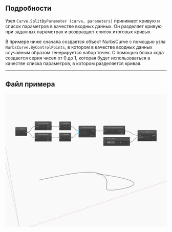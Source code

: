 ## Подробности
Узел `Curve.SplitByParameter (curve, parameters)` принимает кривую и список параметров в качестве входных данных. Он разделяет кривую при заданных параметрах и возвращает список итоговых кривых.

В примере ниже сначала создается объект NurbsCurve с помощью узла `NurbsCurve.ByControlPoints`, в котором в качестве входных данных случайным образом генерируется набор точек. С помощью блока кода создается серия чисел от 0 до 1, которая будет использоваться в качестве списка параметров, в котором разделяется кривая.

___
## Файл примера

![SplitByParameter](./Autodesk.DesignScript.Geometry.Curve.SplitByParameter_img.jpg)

